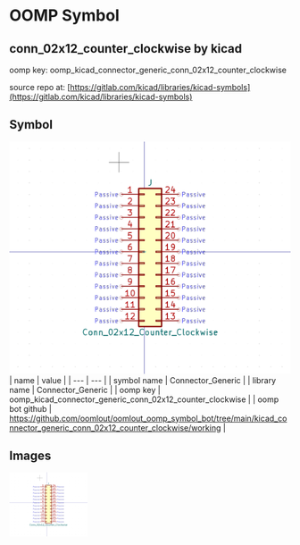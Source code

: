 # OOMP Symbol  
## conn_02x12_counter_clockwise  by kicad  
  
oomp key: oomp_kicad_connector_generic_conn_02x12_counter_clockwise  
  
source repo at: [https://gitlab.com/kicad/libraries/kicad-symbols](https://gitlab.com/kicad/libraries/kicad-symbols)  
## Symbol  
  
[![working.png](working_600.png)](working.png)  
| name | value | 
| --- | --- | 
| symbol name | Connector_Generic | 
| library name | Connector_Generic | 
| oomp key | oomp_kicad_connector_generic_conn_02x12_counter_clockwise | 
| oomp bot github | https://github.com/oomlout/oomlout_oomp_symbol_bot/tree/main/kicad_connector_generic_conn_02x12_counter_clockwise/working | 
## Images  
  
[![working.png](working_140.png)](working.png)  
